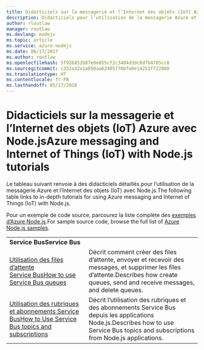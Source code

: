 ```yaml
---
title: Didacticiels sur la messagerie et l’Internet des objets (IoT) Azure avec Node.js
description: Didacticiels pour l’utilisation de la messagerie Azure et l’Internet des objets (IoT) avec Node.js.
author: rloutlaw
manager: routlaw
ms.devlang: nodejs
ms.topic: article
ms.service: azure-nodejs
ms.date: 06/17/2017
ms.author: routlaw
ms.openlocfilehash: 5f926852b87e0e855cf2c3404d3dc8d7b4785cc8
ms.sourcegitcommit: c332a32a1a850aa62405776bfe0e14251f722888
ms.translationtype: HT
ms.contentlocale: fr-FR
ms.lasthandoff: 05/17/2018
---
```

# <a name="azure-messaging-and-internet-of-things-iot-with-nodejs-tutorials"></a><span data-ttu-id="2808e-103">Didacticiels sur la messagerie et l’Internet des objets (IoT) Azure avec Node.js</span><span class="sxs-lookup"><span data-stu-id="2808e-103">Azure messaging and Internet of Things (IoT) with Node.js tutorials</span></span>

<span data-ttu-id="2808e-104">Le tableau suivant renvoie à des didacticiels détaillés pour l’utilisation de la messagerie Azure et l’Internet des objets (IoT) avec Node.js.</span><span class="sxs-lookup"><span data-stu-id="2808e-104">The following table links to in-depth tutorials for using Azure messaging and Internet of Things (IoT) with Node.js.</span></span>

<span data-ttu-id="2808e-105">Pour un exemple de code source, parcourez la liste complète des [exemples d’Azure Node.js](https://azure.microsoft.com/resources/samples/?term=nodejs).</span><span class="sxs-lookup"><span data-stu-id="2808e-105">For sample source code, browse the full list of [Azure Node.js samples](https://azure.microsoft.com/resources/samples/?term=nodejs).</span></span>

| | |
|---|---|
| <span data-ttu-id="2808e-106">**Service Bus**</span><span class="sxs-lookup"><span data-stu-id="2808e-106">**Service Bus**</span></span> ||
| [<span data-ttu-id="2808e-107">Utilisation des files d’attente Service Bus</span><span class="sxs-lookup"><span data-stu-id="2808e-107">How to use Service Bus queues</span></span>](http://docs.microsoft.com/azure/service-bus-messaging/service-bus-nodejs-how-to-use-queues?toc=/azure/node/toc.json&bc=/azure/node/toc.json) | <span data-ttu-id="2808e-108">Décrit comment créer des files d’attente, envoyer et recevoir des messages, et supprimer les files d’attente.</span><span class="sxs-lookup"><span data-stu-id="2808e-108">Describes how create queues, send and receive messages, and delete queues.</span></span> |
| [<span data-ttu-id="2808e-109">Utilisation des rubriques et abonnements Service Bus</span><span class="sxs-lookup"><span data-stu-id="2808e-109">How to Use Service Bus topics and subscriptions</span></span>](http://docs.microsoft.com/azure/service-bus-messaging/service-bus-nodejs-how-to-use-topics-subscriptions?toc=/azure/node/toc.json&bc=/azure/node/toc.json) | <span data-ttu-id="2808e-110">Décrit l’utilisation des rubriques et des abonnements Service Bus depuis les applications Node.js.</span><span class="sxs-lookup"><span data-stu-id="2808e-110">Describes how to use Service Bus topics and subscriptions from Node.js applications.</span></span> |
